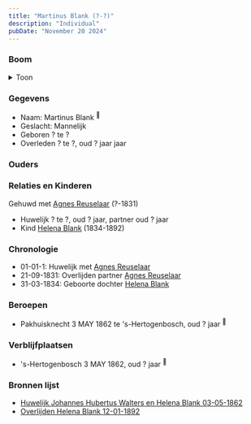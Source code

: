 ```yaml
---
title: "Martinus Blank (?-?)"
description: "Individual"
pubDate: "November 20 2024"
---
```


### Boom
<details><summary>Toon</summary>

![test](https://www.plantuml.com/plantuml/svg/fP9FQm8n4CNl-HI37Zm9MLT1HVopHR45YzZU9RixtGsRJIIJHKJyxeswgAM55deBCtdpVc-IAJbXNLKgHeNKEs552R58YioQIgTFHXaBpWfDleNQiLoc28cqYSBh6SkTEq29POoMhYLoQD6ummxPmzH42I8uCW28Z4tHlkSoAJGIZKQba7eyXf2T66l1-c95Z5qbZPKdbBeYY9JGHGC4mJFdGRSFDsLp7YvwYyYFFtv8LEa9HiDOn8TjR9nJE1p312OFFIegfRP2fzl46gBOU8xwqkdcEyjy5JPO4IeXxDru0D1SHFDm7lxNi1F0stmDGJyCe4Nj9LfdCjIneIJt93N8QBZ7D9KwEu-zO2muvpqEJIMpt1rGARFtA3V14XLgyNLVlC__Wkr1LhFDcQZxdUZNF447NcQlNZte_9IdVhPskmx0wdNU2tMmTatCs1Hrwh_d9m00)
</details>

### Gegevens
- Naam: Martinus Blank <sup><a href="../s00110/" style="text-decoration:none" title="Huwelijk Johannes Hubertus Walters en Helena Blank 03-05-1862">:link:</a></sup>
- Geslacht: Mannelijk
- Geboren ? te ? 
- Overleden ? te ?, oud ? jaar jaar 

### Ouders

### Relaties en Kinderen

Gehuwd met [Agnes Reuselaar](../i00149/) (?-1831) 
- Huwelijk ? te ?, oud ? jaar, partner oud ? jaar 
- Kind [Helena Blank](../i00080/) (1834-1892)

### Chronologie
- 01-01-1: Huwelijk met [Agnes Reuselaar](../i00149/)
- 21-09-1831: Overlijden partner [Agnes Reuselaar](../i00149/)
- 31-03-1834: Geboorte dochter [Helena Blank](../i00080/)

### Beroepen
- Pakhuisknecht 3 MAY 1862 te 's-Hertogenbosch, oud ? jaar <sup><a href="../s00110/" style="text-decoration:none" title="Huwelijk Johannes Hubertus Walters en Helena Blank 03-05-1862">:link:</a></sup>

### Verblijfplaatsen
- 's-Hertogenbosch  3 MAY 1862, oud ? jaar  <sup><a href="../s00110/" style="text-decoration:none" title="Huwelijk Johannes Hubertus Walters en Helena Blank 03-05-1862">:link:</a></sup>

### Bronnen lijst
- [Huwelijk Johannes Hubertus Walters en Helena Blank 03-05-1862](../s00110/)
- [Overlijden Helena Blank 12-01-1892](../s00129/)